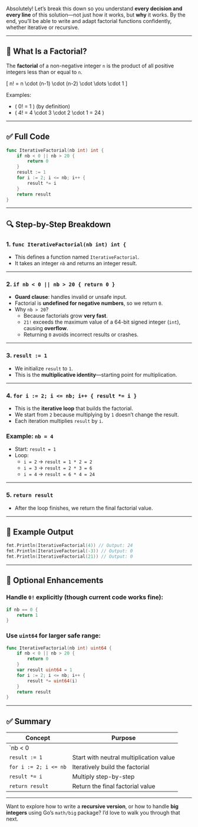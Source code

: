 Absolutely! Let’s break this down so you understand **every decision and every line** of this solution—not just how it works, but **why** it works. By the end, you’ll be able to write and adapt factorial functions confidently, whether iterative or recursive.

---

## 🧠 What Is a Factorial?

The **factorial** of a non-negative integer `n` is the product of all positive integers less than or equal to `n`.

\[
n! = n \cdot (n-1) \cdot (n-2) \cdot \dots \cdot 1
\]

Examples:
- \( 0! = 1 \) (by definition)
- \( 4! = 4 \cdot 3 \cdot 2 \cdot 1 = 24 \)

---

## ✅ Full Code

```go
func IterativeFactorial(nb int) int {
	if nb < 0 || nb > 20 {
		return 0
	}
	result := 1
	for i := 2; i <= nb; i++ {
		result *= i
	}
	return result
}
```

---

## 🔍 Step-by-Step Breakdown

### 1. `func IterativeFactorial(nb int) int {`

- This defines a function named `IterativeFactorial`.
- It takes an integer `nb` and returns an integer result.

---

### 2. `if nb < 0 || nb > 20 { return 0 }`

- **Guard clause**: handles invalid or unsafe input.
- Factorial is **undefined for negative numbers**, so we return `0`.
- Why `nb > 20`?
  - Because factorials grow **very fast**.
  - `21!` exceeds the maximum value of a 64-bit signed integer (`int`), causing **overflow**.
  - Returning `0` avoids incorrect results or crashes.

---

### 3. `result := 1`

- We initialize `result` to `1`.
- This is the **multiplicative identity**—starting point for multiplication.

---

### 4. `for i := 2; i <= nb; i++ { result *= i }`

- This is the **iterative loop** that builds the factorial.
- We start from `2` because multiplying by `1` doesn’t change the result.
- Each iteration multiplies `result` by `i`.

### Example: `nb = 4`
- Start: `result = 1`
- Loop:
  - `i = 2` → `result = 1 * 2 = 2`
  - `i = 3` → `result = 2 * 3 = 6`
  - `i = 4` → `result = 6 * 4 = 24`

---

### 5. `return result`

- After the loop finishes, we return the final factorial value.

---

## 🧪 Example Output

```go
fmt.Println(IterativeFactorial(4)) // Output: 24
fmt.Println(IterativeFactorial(-3)) // Output: 0
fmt.Println(IterativeFactorial(21)) // Output: 0
```

---

## 🧼 Optional Enhancements

### Handle `0!` explicitly (though current code works fine):

```go
if nb == 0 {
	return 1
}
```

### Use `uint64` for larger safe range:

```go
func IterativeFactorial(nb int) uint64 {
	if nb < 0 || nb > 20 {
		return 0
	}
	var result uint64 = 1
	for i := 2; i <= nb; i++ {
		result *= uint64(i)
	}
	return result
}
```

---

## ✅ Summary

| Concept | Purpose |
|--------|---------|
| `nb < 0 || nb > 20` | Prevent invalid input and overflow |
| `result := 1` | Start with neutral multiplication value |
| `for i := 2; i <= nb` | Iteratively build the factorial |
| `result *= i` | Multiply step-by-step |
| `return result` | Return the final factorial value |

---

Want to explore how to write a **recursive version**, or how to handle **big integers** using Go’s `math/big` package? I’d love to walk you through that next.
